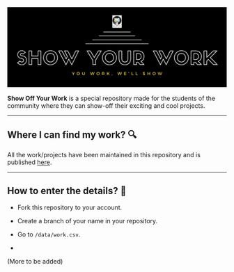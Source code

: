 <img src = "./_imgs/ShowYourWork-header.png">

**Show Off Your Work** is a special repository made for the students of the community where they can show-off their exciting and cool projects.

<hr>

## Where I can find my work? 🔍

All the work/projects have been maintained in this repository and is published [here](https://scrwork.netlify.app/).

<hr>

## How to enter the details? 📝

- Fork this repository to your account.

- Create a branch of your name in your repository.

- Go to `/data/work.csv`.

- 

(More to be added)
